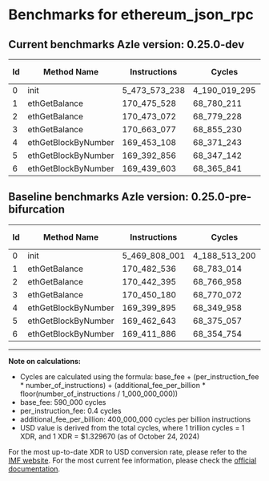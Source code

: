 # Benchmarks for ethereum_json_rpc

## Current benchmarks Azle version: 0.25.0-dev

| Id  | Method Name         | Instructions  | Cycles        | USD           | USD/Million Calls | Change                              |
| --- | ------------------- | ------------- | ------------- | ------------- | ----------------- | ----------------------------------- |
| 0   | init                | 5_473_573_238 | 4_190_019_295 | $0.0055713430 | $5_571.34         | <font color="red">+3_765_237</font> |
| 1   | ethGetBalance       | 170_475_528   | 68_780_211    | $0.0000914550 | $91.45            | <font color="green">-7_008</font>   |
| 2   | ethGetBalance       | 170_473_072   | 68_779_228    | $0.0000914537 | $91.45            | <font color="red">+30_677</font>    |
| 3   | ethGetBalance       | 170_663_077   | 68_855_230    | $0.0000915547 | $91.55            | <font color="red">+212_897</font>   |
| 4   | ethGetBlockByNumber | 169_453_108   | 68_371_243    | $0.0000909112 | $90.91            | <font color="red">+53_213</font>    |
| 5   | ethGetBlockByNumber | 169_392_856   | 68_347_142    | $0.0000908791 | $90.87            | <font color="green">-69_787</font>  |
| 6   | ethGetBlockByNumber | 169_439_603   | 68_365_841    | $0.0000909040 | $90.90            | <font color="red">+27_717</font>    |

## Baseline benchmarks Azle version: 0.25.0-pre-bifurcation

| Id  | Method Name         | Instructions  | Cycles        | USD           | USD/Million Calls |
| --- | ------------------- | ------------- | ------------- | ------------- | ----------------- |
| 0   | init                | 5_469_808_001 | 4_188_513_200 | $0.0055693403 | $5_569.34         |
| 1   | ethGetBalance       | 170_482_536   | 68_783_014    | $0.0000914587 | $91.45            |
| 2   | ethGetBalance       | 170_442_395   | 68_766_958    | $0.0000914374 | $91.43            |
| 3   | ethGetBalance       | 170_450_180   | 68_770_072    | $0.0000914415 | $91.44            |
| 4   | ethGetBlockByNumber | 169_399_895   | 68_349_958    | $0.0000908829 | $90.88            |
| 5   | ethGetBlockByNumber | 169_462_643   | 68_375_057    | $0.0000909163 | $90.91            |
| 6   | ethGetBlockByNumber | 169_411_886   | 68_354_754    | $0.0000908893 | $90.88            |

---

**Note on calculations:**

-   Cycles are calculated using the formula: base_fee + (per_instruction_fee \* number_of_instructions) + (additional_fee_per_billion \* floor(number_of_instructions / 1_000_000_000))
-   base_fee: 590_000 cycles
-   per_instruction_fee: 0.4 cycles
-   additional_fee_per_billion: 400_000_000 cycles per billion instructions
-   USD value is derived from the total cycles, where 1 trillion cycles = 1 XDR, and 1 XDR = $1.329670 (as of October 24, 2024)

For the most up-to-date XDR to USD conversion rate, please refer to the [IMF website](https://www.imf.org/external/np/fin/data/rms_sdrv.aspx).
For the most current fee information, please check the [official documentation](https://internetcomputer.org/docs/current/developer-docs/gas-cost#execution).
